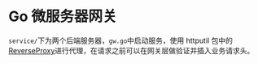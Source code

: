 # Go 微服务器网关
`service/`下为两个后端服务器，`gw.go`中启动服务，使用 httputil 包中的[ReverseProxy](https://golang.org/pkg/net/http/httputil/#NewSingleHostReverseProxy)进行代理，在请求之前可以在网关层做验证并插入业务请求头。


